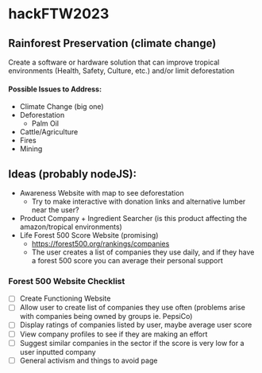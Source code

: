 # hackFTW2023



## Rainforest Preservation (climate change)
Create a software or hardware solution that can improve tropical environments (Health, Safety, Culture, etc.) and/or limit deforestation

#### Possible Issues to Address:
* Climate Change (big one)
* Deforestation
  * Palm Oil
* Cattle/Agriculture
* Fires
* Mining


## Ideas (probably nodeJS):
* Awareness Website with map to see deforestation
  * Try to make interactive with donation links and alternative lumber near the user?
* Product Company + Ingredient Searcher (is this product affecting the amazon/tropical environments)
* Life Forest 500 Score Website (promising)
  * https://forest500.org/rankings/companies
  * The user creates a list of companies they use daily, and if they have a forest 500 score you can average their personal support

### Forest 500 Website Checklist
- [ ] Create Functioning Website
- [ ] Allow user to create list of companies they use often (problems arise with companies being owned by groups ie. PepsiCo)
- [ ] Display ratings of companies listed by user, maybe average user score
- [ ] View company profiles to see if they are making an effort
- [ ] Suggest similar companies in the sector if the score is very low for a user inputted company
- [ ] General activism and things to avoid page
